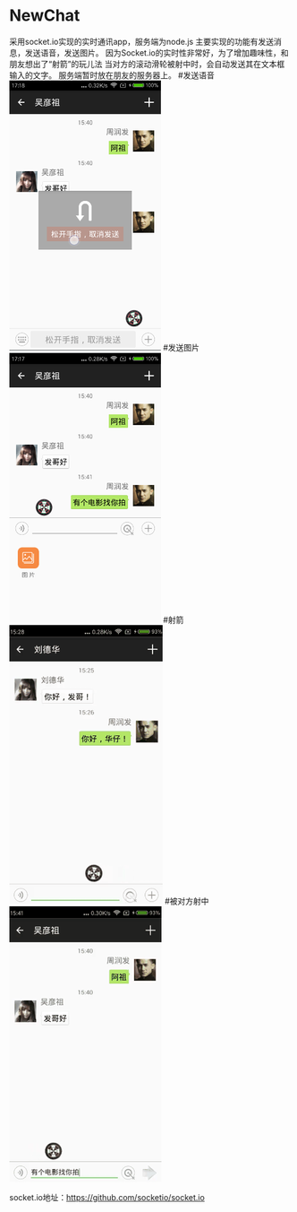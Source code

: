 # NewChat
采用socket.io实现的实时通讯app，服务端为node.js
主要实现的功能有发送消息，发送语音，发送图片。
因为Socket.io的实时性非常好，为了增加趣味性，和朋友想出了“射箭”的玩儿法
当对方的滚动滑轮被射中时，会自动发送其在文本框输入的文字。
服务端暂时放在朋友的服务器上。
#发送语音
![image](https://github.com/DonnyHe/NewChat/raw/master/screenshot/voice.png)
#发送图片
![image](https://github.com/DonnyHe/NewChat/raw/master/screenshot/picture.png)
#射箭
![image](https://github.com/DonnyHe/NewChat/raw/master/screenshot/shoot.gif)
#被对方射中
![image](https://github.com/DonnyHe/NewChat/raw/master/screenshot/receive_shoot.gif)

socket.io地址：https://github.com/socketio/socket.io
